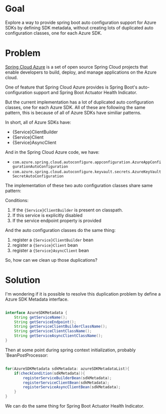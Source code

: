 # Goal

Explore a way to provide spring boot auto configuration support for Azure SDKs by defining SDK metadata, without creating lots of duplicated auto configuration classes, one for each Azure SDK.


# Problem

[Spring Cloud Azure](https://spring.io/projects/spring-cloud-azure) is a set of open source Spring Cloud projects that enable developers to build, deploy, and manage applications on the Azure cloud.

One of feature that Spring Cloud Azure provides is Spring Boot's auto-configuration support and Spring Boot Actuator Health Indicator.

But the current implementation has a lot of duplicated auto configuration classes, one for each Azure SDK.
All of these are following the same pattern, this is because of all of Azure SDKs have similiar patterns.

In short, all of Azure SDKs have:

* {Service}ClientBuilder
* {Service}Client
* {Service}AsyncClient

And in the Spring Cloud Azure code, we have:

* `com.azure.spring.cloud.autoconfigure.appconfiguration.AzureAppConfigurationAutoConfiguration`
* `com.azure.spring.cloud.autoconfigure.keyvault.secrets.AzureKeyVaultSecretAutoConfiguration`

The implementation of these two auto configuration classes share same pattern:

Conditions:

1. If the `{Service}ClientBuilder` is  present on classpath.
2. If this service is explicitly disabled
3. If the service endpoint property is provided

And the auto configuration classes do the same thing:

1. register a `{Service}ClientBuilder` bean
2. register a `{Service}Client` bean
3. register a `{Service}AsyncClient` bean

So, how can we clean up those duplications?

# Solution

I'm wondering if it is possible to resolve this duplication problem by define a Azure SDK Metadata interface.

```java

interface AzureSDKMetadata {
    String getServiceName();
    String getServiceEndpoint();
    String getServiceClientBuilderClassName();
    String getServiceClientClassName();
    String getServiceAsyncClientClassName();
}

```

Then at some point during spring context initialization, probably `BeanPostProcessor:

```java

for(AzureSDKMetadata sdkMetadata: azureSDKMetadataList){
    if(checkCondition(sdkMetadata)){
        registerServiceBuilderBean(sdkMetadata);
        registerServiceClientBean(sdkMetadata);
        registerServiceAsyncClientBean(sdkMetadata);
    }    
}

```

We can do the same thing for Spring Boot Actuator Health Indicator.

